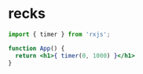 # recks

```jsx
import { timer } from 'rxjs';

function App() {
  return <h1>{ timer(0, 1000) }</h1>
}
```
